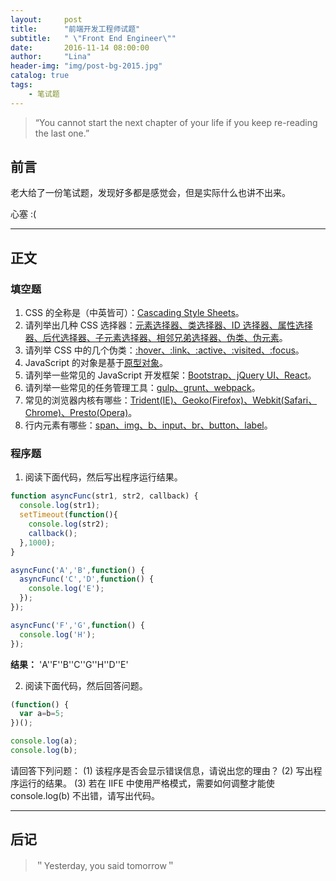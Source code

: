 ```yaml
---
layout:     post
title:      "前端开发工程师试题"
subtitle:   " \"Front End Engineer\""
date:       2016-11-14 08:00:00
author:     "Lina"
header-img: "img/post-bg-2015.jpg"
catalog: true
tags:
    - 笔试题
---
```


> “You cannot start the next chapter of your life if you keep re-reading the last one.”


## 前言

老大给了一份笔试题，发现好多都是感觉会，但是实际什么也讲不出来。

心塞 :(

---

## 正文

### 填空题
1. CSS 的全称是（中英皆可）：<u>Cascading Style Sheets</u>。
2. 请列举出几种 CSS 选择器：<u>元素选择器、类选择器、ID 选择器、属性选择器、后代选择器、子元素选择器、相邻兄弟选择器、伪类、伪元素</u>。
3. 请列举 CSS 中的几个伪类：<u>:hover、:link、:active、:visited、:focus</u>。
4. JavaScript 的对象是基于<u>原型对象</u>。
5. 请列举一些常见的 JavaScript 开发框架：<u>Bootstrap、jQuery UI、React</u>。
6. 请列举一些常见的任务管理工具：<u>gulp、grunt、webpack</u>。
7. 常见的浏览器内核有哪些：<u>Trident(IE)、Geoko(Firefox)、Webkit(Safari、Chrome)、Presto(Opera)</u>。
8. 行内元素有哪些：<u>span、img、b、input、br、button、label</u>。

### 程序题
1. 阅读下面代码，然后写出程序运行结果。
````javascript
function asyncFunc(str1, str2, callback) {
  console.log(str1);
  setTimeout(function(){
    console.log(str2);
    callback();
  },1000);
}

asyncFunc('A','B',function() {
  asyncFunc('C','D',function() {
    console.log('E');
  });
});

asyncFunc('F','G',function() {
  console.log('H');
});
````

**结果：** 'A''F''B''C''G''H''D''E'

2. 阅读下面代码，然后回答问题。
````javascript
(function() {
  var a=b=5;
})();

console.log(a);
console.log(b);
````
请回答下列问题：
(1) 该程序是否会显示错误信息，请说出您的理由？
(2) 写出程序运行的结果。
(3) 若在 IIFE 中使用严格模式，需要如何调整才能使 console.log(b) 不出错，请写出代码。 


---

## 后记

> ＂Yesterday, you said tomorrow＂
